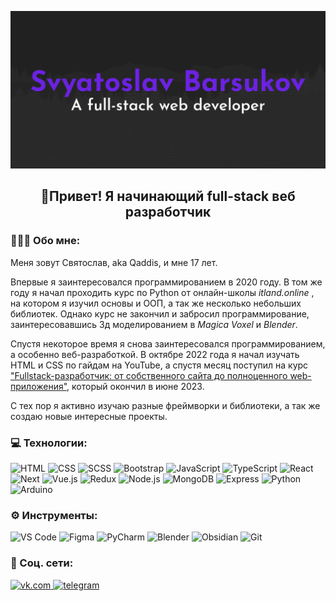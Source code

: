 ![Header](https://github.com/Qaddis/Qaddis/blob/main/assets/Banner.png)

<h2 align="center">👋Привет! Я начинающий full-stack веб разработчик</h2>

### 🧑🏼‍💻 Обо мне:

Меня зовут Святослав, aka Qaddis, и мне 17 лет.

Впервые я заинтересовался программированием в 2020 году.
В том же году я начал проходить курс по Python от онлайн-школы _itland.online_ , на котором я изучил основы и ООП, а так же несколько небольших библиотек.
Однако курс не закончил и забросил программирование, заинтересовавшись 3д моделированием в _Magica Voxel_ и _Blender_.

Спустя некоторое время я снова заинтересовался программированием, а особенно веб-разработкой.
В октябре 2022 года я начал изучать HTML и CSS по гайдам на YouTube, а спустя месяц поступил на курс ["Fullstack-разработчик: от собственного сайта до полноценного web-приложения"](https://github.com/Qaddis/Qaddis/blob/main/assets/certificate.pdf),
который окончил в июне 2023.

С тех пор я активно изучаю разные фреймворки и библиотеки, а так же создаю новые интересные проекты.

### 💻 Технологии:

![HTML](https://img.shields.io/badge/-HTML-212121?style=for-the-badge&logo=html5)
![CSS](https://img.shields.io/badge/-CSS-212121?style=for-the-badge&logo=css3&logoColor=1572B6)
![SCSS](https://img.shields.io/badge/-scss-212121?style=for-the-badge&logo=sass)
![Bootstrap](https://img.shields.io/badge/-Bootstrap-212121?style=for-the-badge&logo=bootstrap)
![JavaScript](https://img.shields.io/badge/-JavaScript-212121?style=for-the-badge&logo=javascript)
![TypeScript](https://img.shields.io/badge/-TypeScript-212121?style=for-the-badge&logo=typescript)
![React](https://img.shields.io/badge/-React-212121?style=for-the-badge&logo=react)
![Next](https://img.shields.io/badge/-Next.js-212121?style=for-the-badge&logo=nextdotjs)
![Vue.js](https://img.shields.io/badge/-Vue.js-212121?style=for-the-badge&logo=vuedotjs)
![Redux](https://img.shields.io/badge/-Redux-212121?style=for-the-badge&logo=redux&logoColor=764ABC)
![Node.js](https://img.shields.io/badge/-Node.js-212121?style=for-the-badge&logo=nodedotjs)
![MongoDB](https://img.shields.io/badge/-MongoDB-212121?style=for-the-badge&logo=mongodb)
![Express](https://img.shields.io/badge/-Express-212121?style=for-the-badge&logo=express)
![Python](https://img.shields.io/badge/-Python-212121?style=for-the-badge&logo=python)
![Arduino](https://img.shields.io/badge/-Arduino-212121?style=for-the-badge&logo=arduino&logoColor=00878F)

### ⚙️ Инструменты:

![VS Code](https://img.shields.io/badge/VS-VS_Code-212121?labelColor=0078D4&style=for-the-badge&logo=visualstudiocode&logoColor=007ACC)
![Figma](https://img.shields.io/badge/-Figma-212121?style=for-the-badge&logo=figma&logoColor=F24E1E)
![PyCharm](https://img.shields.io/badge/-PyCharm-212121?style=for-the-badge&logo=PyCharm&logoColor=C4E45B)
![Blender](https://img.shields.io/badge/-Blender-212121?style=for-the-badge&logo=blender)
![Obsidian](https://img.shields.io/badge/-Obsidian-212121?style=for-the-badge&logo=Obsidian&logoColor=7C3AED)
![Git](https://img.shields.io/badge/-Git-212121?style=for-the-badge&logo=git)

### 📱 Соц. сети:

<div>
	<a href="https://vk.com/qaddis" target="_blank">
		<img width="50" height="50" src="https://img.icons8.com/color/96/vk-circled--v1.png" alt="vk.com"/>
	</a>
	<a href="https://t.me/qaddis" target="_blank">
		<img width="50" height="50" src="https://img.icons8.com/color/96/telegram-app--v1.png" alt="telegram"/>
	</a>
</div>
